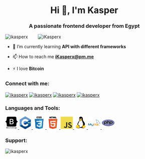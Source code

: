 <h1 align="center">Hi 👋, I'm Kasper</h1>
<h3 align="center">A passionate frontend developer from Egypt</h3>
<img align="right" alt="iKasperx" width="400" src="https://media.giphy.com/media/jJEnYpfrjnC0j4gtqj/giphy.gif">

<p align="left"> <img src="https://komarev.com/ghpvc/?username=ikasperx&label=Profile%20views&color=b40e0e&style=flat" alt="ikasperx" /> </p>

- 🌱 I’m currently learning **API with different frameworks**

- 📫 How to reach me **iKasperx@pm.me**

- ⚡ I love **Bitcoin**

<h3 align="left">Connect with me:</h3>
<p align="left">
<a href="https://codepen.io/ikasperx" target="blank"><img align="center" src="https://raw.githubusercontent.com/rahuldkjain/github-profile-readme-generator/master/src/images/icons/Social/codepen.svg" alt="ikasperx" height="30" width="40" /></a>
<a href="https://twitter.com/ikasperx" target="blank"><img align="center" src="https://raw.githubusercontent.com/rahuldkjain/github-profile-readme-generator/master/src/images/icons/Social/twitter.svg" alt="ikasperx" height="30" width="40" /></a>
<a href="https://fb.com/ikasperx" target="blank"><img align="center" src="https://raw.githubusercontent.com/rahuldkjain/github-profile-readme-generator/master/src/images/icons/Social/facebook.svg" alt="ikasperx" height="30" width="40" /></a>
<a href="https://instagram.com/ikasperx" target="blank"><img align="center" src="https://raw.githubusercontent.com/rahuldkjain/github-profile-readme-generator/master/src/images/icons/Social/instagram.svg" alt="ikasperx" height="30" width="40" /></a>
</p>

<h3 align="left">Languages and Tools:</h3>
<p align="left"> <a href="https://getbootstrap.com" target="_blank" rel="noreferrer"> <img src="https://raw.githubusercontent.com/devicons/devicon/master/icons/bootstrap/bootstrap-plain-wordmark.svg" alt="bootstrap" width="40" height="40"/> </a> <a href="https://www.w3schools.com/cpp/" target="_blank" rel="noreferrer"> <img src="https://raw.githubusercontent.com/devicons/devicon/master/icons/cplusplus/cplusplus-original.svg" alt="cplusplus" width="40" height="40"/> </a> <a href="https://www.w3schools.com/css/" target="_blank" rel="noreferrer"> <img src="https://raw.githubusercontent.com/devicons/devicon/master/icons/css3/css3-original-wordmark.svg" alt="css3" width="40" height="40"/> </a> <a href="https://www.w3.org/html/" target="_blank" rel="noreferrer"> <img src="https://raw.githubusercontent.com/devicons/devicon/master/icons/html5/html5-original-wordmark.svg" alt="html5" width="40" height="40"/> </a> <a href="https://developer.mozilla.org/en-US/docs/Web/JavaScript" target="_blank" rel="noreferrer"> <img src="https://raw.githubusercontent.com/devicons/devicon/master/icons/javascript/javascript-original.svg" alt="javascript" width="40" height="40"/> </a> <a href="https://www.linux.org/" target="_blank" rel="noreferrer"> <img src="https://raw.githubusercontent.com/devicons/devicon/master/icons/linux/linux-original.svg" alt="linux" width="40" height="40"/> </a> <a href="https://www.mysql.com/" target="_blank" rel="noreferrer"> <img src="https://raw.githubusercontent.com/devicons/devicon/master/icons/mysql/mysql-original-wordmark.svg" alt="mysql" width="40" height="40"/> </a> <a href="https://www.php.net" target="_blank" rel="noreferrer"> <img src="https://raw.githubusercontent.com/devicons/devicon/master/icons/php/php-original.svg" alt="php" width="40" height="40"/> </a> </p>

<h3 align="left">Support:</h3>
<p><a href="https://ko-fi.com/ikasperx"> <img align="left" src="https://cdn.ko-fi.com/cdn/kofi3.png?v=3" height="50" width="210" alt="ikasperx" /></a></p><br><br>
